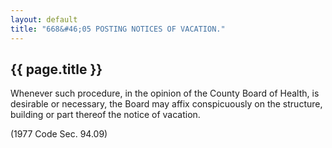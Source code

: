 ```yaml
---
layout: default 
title: "668&#46;05 POSTING NOTICES OF VACATION."
---
```


{{ page.title }}
----------------

Whenever such procedure, in the opinion of the County Board of Health,
is desirable or necessary, the Board may affix conspicuously on the
structure, building or part thereof the notice of vacation.

(1977 Code Sec. 94.09)
